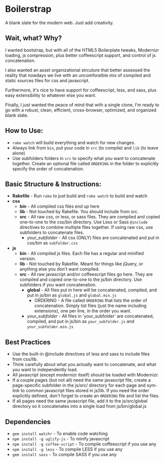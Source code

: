 # Boilerstrap
A blank slate for the modern web. Just add creativity.

## Wait, what? Why?
I wanted bootstrap, but with all of the HTML5 Boilerplate tweaks, Modernizr loading, js compression, plus better  coffeescript support, and control of js concatenation.

I also wanted an asset organizational strcuture that better assessed the reality that nowdays we live with an uncomforatble mix of compiled and static sources files for css and javascript.

Furthermore, it's nice to have support for coffeescript, less, and sass, plus easy extensibility to whatever else you want.

Finally, I just wanted the peace of mind that with a single clone, I'm ready to go with a robust, clean, efficient, cross-browser, optimized, and organized blank slate.

## How to Use:
* `rake watch` will build everything and watch for new changes.
* Always link from `bin`, put your code in `src` (to compile) and `lib` (to leave alone)
* Use subfolders folders in `src` to specify what you want to concatenate together. Create an optional file called `ORDERING` in the folder to explicitly specify the order of concatenation.

## Basic Structure & Instructions:
* **Rakefile** - Run `rake` to just build and `rake watch` to build and watch
* **css**
    * **bin** - All compiled css files end up here
    * **lib** - Not touched by Rakefile. You should include from src.
    * **src** - All raw css, or less, or sass files. They are compiled and copied one-to-one to the css/bin directory. Use Less or Sass `@include` directives to combine multiple files together. If using raw css, use subfolders to concatenate files.
        * *your_subfolder* - All css (ONLY) files are concatenated and put in css/bin as `subfolder.css`
* **js**
    * **bin** - All compiled js files. Each file has a regular and minified version.
    * **lib** - Not touched by Rakefile. Meant for things like jQuery, or anything else you don't want compiled.
    * **src** - All raw javascript and/or coffeescript files go here. They are compiled and copied one-to-one to the js/bin directory. Use subfolders if you want concatenation.
        * **global** - All files put in here will be concatenated, compiled, and put in js/bin as `global.js` and `global.min.js`
            * ORDERING - A file called `ORDERING` that lists the order of concatenation. Simply list files (just the name including extensions), one per line, in the order you want.
        * *your_subfolder* - All files in 'your_subfolder' are concatenated, compiled, and put in js/bin as `your_subfolder.js` and `your_subfolder.min.js`
  
## Best Practices
* Use the built-in @include directives of less and sass to include files from css/lib.
* Think carefully about what you actually want to concatenate, and what you want to independently load.
* All javascript (except modernizr itself) should be loaded with Modernizr.
* If a couple pages (but not all) need the same javascript file, create a page-specific subfolder in the js/src/ directory for each page and sym-link to common javascript files stored in js/lib. If you need the order explicitly defined, don't forget to create an `ORDERING` file and list the files.
* If all pages need the same javascript file, add it to the js/src/global directory so it concatenates into a single load from js/bin/global.js

## Dependencies
* `gem install watchr` - To enable code watching
* `npm install -g uglify-js` - To minify javascript
* `npm install -g coffee-script` - To compile coffeescript if you use any
* `npm install -g less` - To compile LESS if you use any
* `gem install sass` - To compile SASS if you use any
